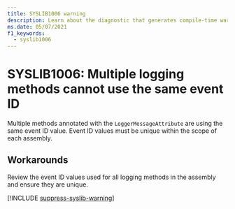 ```yaml
---
title: SYSLIB1006 warning
description: Learn about the diagnostic that generates compile-time warning SYSLIB1006.
ms.date: 05/07/2021
f1_keywords:
  - syslib1006
---
```


# SYSLIB1006: Multiple logging methods cannot use the same event ID

Multiple methods annotated with the `LoggerMessageAttribute` are using the same event ID value. Event ID values must be unique within the scope of each assembly.

## Workarounds

Review the event ID values used for all logging methods in the assembly and ensure they are unique.

[!INCLUDE [suppress-syslib-warning](includes/suppress-source-generator-diagnostics.md)]
